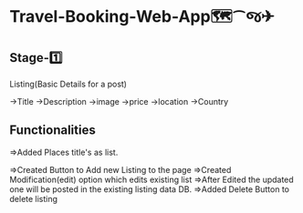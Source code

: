 # Travel-Booking-Web-App🗺️⁀જ✈︎

## Stage-1️⃣
Listing(Basic Details for a post)

->Title
->Description
->image
->price
->location
->Country

## Functionalities 

=>Added Places title's as list.

=>Created Button to Add new Listing to the page
=>Created Modification(edit) option which edits existing list 
=>After Edited the updated one will be posted in the existing listing data DB.
=>Added Delete Button to delete listing
